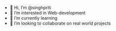 - 👋 Hi, I’m @singhpriti
- 👀 I’m interested in Web-development
- 🌱 I’m currently learning 
- 💞️ I’m looking to collaborate on real world projects

<!---
singhpriti/singhpriti is a ✨ special ✨ repository because its `README.md` (this file) appears on your GitHub profile.
You can click the Preview link to take a look at your changes.
--->
